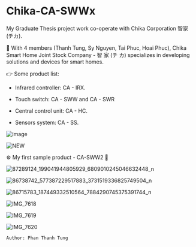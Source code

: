 # Chika-CA-SWWx

My Graduate Thesis project work co-operate with Chika Corporation 智家 (チカ).

📍 With 4 members (Thanh Tung, Sy Nguyen, Tai Phuc, Hoai Phuc), Chika Smart Home Joint Stock Company - 智 家 (チ カ) specializes in developing  solutions and devices for smart homes.

👉 Some product list:

- Infrared controller: CA - IRX.

- Touch switch: CA - SWW and CA - SWR

- Central control unit: CA - HC.

- Sensors system: CA - SS.


![image](https://user-images.githubusercontent.com/48848418/72683184-a8249100-3b07-11ea-97ea-71700537be0d.png)

![NEW](https://user-images.githubusercontent.com/48848418/75621707-52450d80-5bca-11ea-890a-4d9dab182267.png)


⚙️ My first sample product - CA-SWW2 💎

![87289124_199041944805929_6809010245046632448_n](https://user-images.githubusercontent.com/48848418/74909325-a0982680-53ea-11ea-9987-82f26f7f038a.png)

![86738742_577387229517883_3731519336825749504_n](https://user-images.githubusercontent.com/48848418/75621526-1c068e80-5bc8-11ea-81ff-14ec7a6970ce.png)

![86715783_187449332510564_7884290745375391744_n](https://user-images.githubusercontent.com/48848418/75621527-1dd05200-5bc8-11ea-9830-11fb1bc4a2ba.png)


![IMG_7618](https://user-images.githubusercontent.com/48848418/73607983-a66ec900-45ef-11ea-8e45-5e7d2800220e.JPG)

![IMG_7619](https://user-images.githubusercontent.com/48848418/73607999-ed5cbe80-45ef-11ea-9c76-d7b155ba4b18.JPG)

![IMG_7620](https://user-images.githubusercontent.com/48848418/73607981-9a830700-45ef-11ea-85c3-f1f489b9ff5f.JPG)


    Author: Phan Thanh Tung
